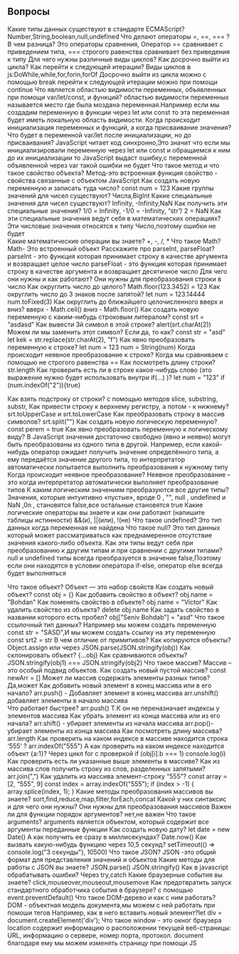 ## Вопросы

Какие типы данных существуют в стандарте ECMAScript?
	Number,String,boolean,null,undefined
Что делают операторы =, ==, === ? В чем разница?
	Это операторы сравнения, Оператор == сравнивает с приведением типа, === строгого равенства сравнивает без приведения к типу
Для чего нужны различные виды циклов? Как досрочно выйти из цикла? Как перейти к следующей итерации?
	Виды циклов в js:DoWhile,while,for,forin,forOf
	Досрочно выйти из цикла можно с помощью break
	перейти к следующей итерации можно при помощи continue
Что является областью видимости переменных, объявленных при помощи var/let/const, и функций?
	областью видимости переменных называется место где была моздана переменная.Например если мы создадим переменную в функции через let или const то эта переменная будет иметь локальную область видимости.
Когда происходит инициализация переменных и функций, а когда присваивание значения? Что будет в переменной var/let после инициализации, но до присваивания?
	JavaScript читает код синхронно,Это значит что если мы инициализировали переменную через let или const и обращаемся к ним до их инициализации то JavaScript выдаст ошибку,с переменной объявленной через var такой ошибки не будет 
Что такое метод и что такое свойство объекта?
	Метод-это встроенная функция 
	свойство - свойства связанные с объектом JavaScript 
Как создать новую переменную и записать туда число? 	const num = 123
Какие группы значений для чисел существуют? Числа,BigInt
 Какие специальные значения для чисел существуют? Infinity, -Infinity,NaN
 Как получить эти специальные значения? 1/0 = Infinity, -1/0 = -Infinity, “str”/ 2 = NaN 
 Как эти специальные значения ведут себя в математических операциях?
Эти числовые значения относятся к типу Число,поэтому ошибки не будет 	
Какие математические операции вы знаете? +, -, /, *
Что такое Math? Math- Это встроенный объект 
Расскажите про parseInt, parseFloat? parseInt - это функция которая принимает строку в качестве аргумента и возвращает целое число
parseFloat - это функция которая принимает строку в качестве аргумента и возвращает десятичное число
Для чего они нужны и как работают? Они нужны для преобразования строки в число 
Как округлить число до целого? Math.floor(123.3452) = 123
 Как округлить число до 3 знаков после запятой? let num = 123.14444 num.toFixed(3)
Как округлить до ближайшего целочисленного вверх и вниз?  вверх - Math.ceil() вниз - Math.floor()
Как создать новую переменную с каким-нибудь строковым литералом?
	const srt = “asdasd”
Как вывести 3й символ в этой строке? alert(srt.charAt(2))
Можем ли мы заменить этот символ? Если да, то как? 
const str = "asd"
let kek = str.replace(str.charAt(2), "f")
Как явно преобразовать переменную к строке? 
let num = 123
num = String(num)
 Когда происходит неявное преобразование к строке? Когда мы сравниваем с помощью не строгого равенства ==
Как посмотреть длину строки? str.length
Как проверить есть ли в строке какое-нибудь слово (это выражение нужно будет использовать внутри if(...) )?
let num = "123"
if (num.indexOf("2")){true}
 
Как взять подстроку от строки? c помощью методов slice, substring, substr,
Как привести строку к верхнему регистру, а потом - к нижнему?
srt.toUpperCase  и srt.toLowerCase
Как преобразовать строку в массив символов? 
srt.split("")
Как создать новую логическую переменную? 
const perem = true
Как явно преобразовать переменную к логическому виду?
В JavaScript значения достаточно свободно (явно и неявно) могут быть преобразованы из одного типа в другой. Например, если какой-нибудь оператор ожидает получить значение определённого типа, а ему передаётся значение другого типа, то интерпретатор автоматически попытается выполнить преобразования к нужному типу
Когда происходит неявное преобразование? Неявное преобразование – это когда интерпретатор автоматически выполняет преобразование типов
К каким логическим значениям преобразуются все другие типы? Значения, которые интуитивно «пустые», вроде 0 , "", null , undefined и NaN ,0n , становятся false,все остальные становятся true
Какие логические операторы вы знаете и как они работают (напишите таблицы истинности) &&(и), ||(или), !(не)
Что такое undefined? Это тип данных когда переменная не найдена 
Что такое null? Это тип данных который может рассматриваться как преднамеренное отсутствие значения какого-либо объекта.
Как эти типы ведут себя при преобразованию к другим типам и при сравнении с другими типами?
null и undefined типы всегда преобразуется в значение false,Поэтому если они находятся в условии оператора if-else, оператор else всегда будет выполняться

Что такое объект? Объект — это набор свойств
Как создать новый объект? const obj = {}
Как добавить свойство в объект? obj.name = "Bohdan"
Как поменять свойство в объекте? obj.name = "Victor"
Как удалить свойство из объекта? delete obj.name
Как задать свойство в названии которого есть пробел? obj["Seniv Bohdab"] = "asd"
Что такое ссылочный тип данных? Например мы можем создать переменную const str = "SASD",И мы можем создать ссылку на эту переменную const srt2 = str 
В чем отличие от примитивов? 
Как копируются объекты? Object.assign или через JSON.parse(JSON.stringify(obj))
Как склонировать объект? {...obj}
Как сравниваются объекты? JSON.stringify(obj1) === JSON.stringify(obj2)
Что такое массив? Массив – это особый подвид объектов. 
Как создать новый пустой массив? const newArr = []
Может ли массив содержать элементы разных типов? Да,может
Как добавить новый элемент в конец массива или в его начало? arr.push() - Добавляет элемент в конец массива arr.unshift() добавляет элементы в начало массива  
Что работает быстрее? arr.push() Т.К он не переназначает индексы у элементов массива
Как убрать элемент из конца массива или из его начала? arr.shift() - убирает элементы из начала массива arr.pop()-убирает элементы из конца массива 
Как посмотреть длину массива? arr.length
Как проверить на каком индексе в массиве находится строка ‘555’ ? arr.indexOf("555")
А как проверить на каком индексе находится объект {a:1}? Через цикл for с проверкой if (obj[i].b === 1) console.log(i)
Как проверить есть ли указанные выше элементы в массиве?
Как из массива слов получить строку из слов, разделенных запятыми? arr.join(",")
Как удалить из массива элемент-строку “555”?
const array = [2, “555”, 9]
const index = array.indexOf("555");
if (index > -1) {
  array.splice(index, 1);
}
Какие методы преобразования массивов вы знаете? sort,find,reduce,map,filter,forEach,concat
Какой у них синтаксис и для чего они нужны? Они нужны для преобразования массивов 
Важен ли для функции порядок аргументов? нет,не важен 
Что такое arguments? arguments является объектом, который содержит все аргументы переданные функции
Как создать новую дату? let date = new Date()
А как получить ее сразу в миллисекундах? Date.now()
Как вызвать какую-нибудь функцию через 10,5 секунд? setTimeout(() => console.log("3 cекунды"), 10500)
Что такое JSON? JSON -это общий формат для представления значений и объектов
Какие методы для работы с JSON вы знаете? JSON.parse() JSON.stringify()
Как в javascript обрабатывать ошибки? Через try,catch
Какие браузерные события вы знаете? click,mouseover,mouseout,mousemove
Как предотвратить запуск стандартного обработчика события в браузере? с помощью event.preventDefault()
Что такое DOM-дерево и как с ним работать? DOM - объектная модель документа,мы можем с ней работать при помоши тегов 
Например, как в него вставить новый элемент?let div = document.createElement('div');
Что такое window - это окног браузера 
location содержит информацию о расположении текущей веб-страницы: URL, информацию о сервере, номер порта, протокол. 
document благодаря ему мы можем изменять страницу при помощи JS

